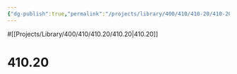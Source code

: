 ```yaml
---
{"dg-publish":true,"permalink":"/projects/library/400/410/410-20/410-20/","noteIcon":"0","created":"2024-01-24T15:24:09.126+09:00","updated":"2024-02-05T10:53:07.676+09:00"}
---
```


#[[Projects/Library/400/410/410.20/410.20\|410.20]]

# 410.20

